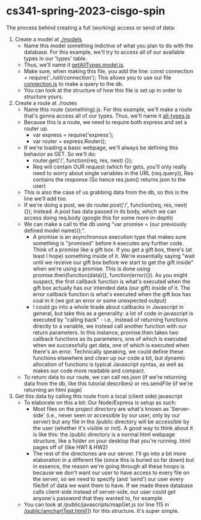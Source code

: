# cs341-spring-2023-cisgo-spin
The process behind creating a full (working) access or send of data:

1. Create a model at [./models](./models/)
	* Name this model something indictive of what you plan to do with the database. For this example, we'll try to access all of our available types in our 'types' table.
	* Thus, we'll name it [getAllTypes.model.js](./models/getAllTypes.model.js).
	* Make sure, when making this file, you add the line: const connection = require('../util/connection'); This allows you to use our file [connection.js](./util/connection.js) to make a query to the db.
	* You can look at the structure of how this file is set up in order to structure yours.
2. Create a route at ./routes
	* Name this route {something}.js. For this example, we'll make a route that's gonna access all of our types. Thus, we'll name it [all-types.js](./routes/all-types.js)
	* Because this is a route, we need to require both express and set a router up.
		* var express = require('express');
		* var router = express.Router();
	* If we're loading a basic webpage, we'll always be defining this behavior as GET. So we'll do:
		* router.get('/', function(req, res, next) {});
		* Req will contain OUR request (which for gets, you'll only really need to worry about single variables in the URL (req.query)), Res contains the response (So hence res.json() returns json to the user)
	* This is also the case of us grabbing data from the db, so this is the line we'll add too. 
	* If we're doing a post, we do router.post('/', function(req, res, next) {}); instead. A post has data passed in its body, which we can access doing req.body (google this for some more in-depth)
	* We can make a call to the db using "var promise = (our previously defined model name)();".
		* A promise is an asynchronous execution type that makes sure something is "promised" before it executes any further code. Think of a promise like a gift box. If you get a gift box, there's (at least I hope) something inside of it. We're essentially saying "wait until we receive our gift box before we start to get the gift inside" when we're using a promise. This is done using promise.then(function(data){}, function(error){}). As you might suspect, the first callback function is what's executed when the gift box actually has our intended data (our gift) inside of it. The error callback function is what's executed when the gift box has coal in it (we got an error or some unexpected output)
		* I could go into a whole tirade about callbacks in Javascript in general, but take this as a generality: a lot of code in javascript is executed by "calling back" - i.e., instead of returning functions directly to a variable, we instead call another function with our return parameters. In this instance, promise.then takes two callback functions as its parameters, one of which is executed when we successfully get data, one of which is executed when there's an error. Technically speaking, we could define these functions elsewhere and clean up our code a bit, but dynamic allocation of functions is typical Javascript syntax, as well as makes our code more readable and compact.
	* To return data to our route, we can call res.json (if we're returning data from the db, like this tutorial describes) or res.sendFile (if we're returning an html page)
3. Get this data by calling this route from a local (client side) javascript
	* To elaborate on this a bit: Our Node/Express is setup as such:
		* Most files on the project directory are what's known as 'Server-side' (i.e., never seen or accessible by our user, only by our server) but any file in the /public directory will be accessible by the user (whether it's visible or not). A good way to think about it is like this: the /public directory is a normal html webpage structure, like a folder on your desktop that you're running .html pages off of (like HW1 & HW2)
		* The rest of the directories are our server. I'll go into a bit more elaboration in a different file (since this is buried so far down) but in essence, the reason we're going through all these hoops is because we don't want our user to have access to every file on the server, so we need to specify (and 'send') our user every file/bit of data we want them to have. If we made these database calls client-side instead of server-side, our user could get anyone's password that they wanted to, for example.
	* You can look at /public/javascripts/mapGet.js (or line 115 in [/public/amchartTest.html](/public/amchartTest.html#L115)[]) for this structure. It's super simple.


